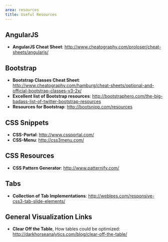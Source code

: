 ```yaml
---
area: resources
title: Useful Resources
---
```


## AngularJS
* **AngularJS Cheat Sheet**: http://www.cheatography.com/proloser/cheat-sheets/angularjs/

## Bootstrap
* **Bootstrap Classes Cheat Sheet**: http://www.cheatography.com/hamburg/cheat-sheets/optional-and-official-bootstrap-classes-v3-2x/
* **Excellent list of Bootstrap resources**: http://bootstraphero.com/the-big-badass-list-of-twitter-bootstrap-resources
* **Resources for Bootstrap**: http://bootsnipp.com/resources

## CSS Snippets

* **CSS-Portal**: http://www.cssportal.com/
* **CSS-Menu**: http://css3menu.com/

## CSS Resources

* **CSS Pattern Generator**: http://www.patternify.com/

## Tabs
* **Collection of Tab Implementations**: http://weblees.com/responsive-css3-tab-slide-elements/

## General Visualization Links

* **Clear Off the Table**, How tables could be optimized:
http://darkhorseanalytics.com/blog/clear-off-the-table/